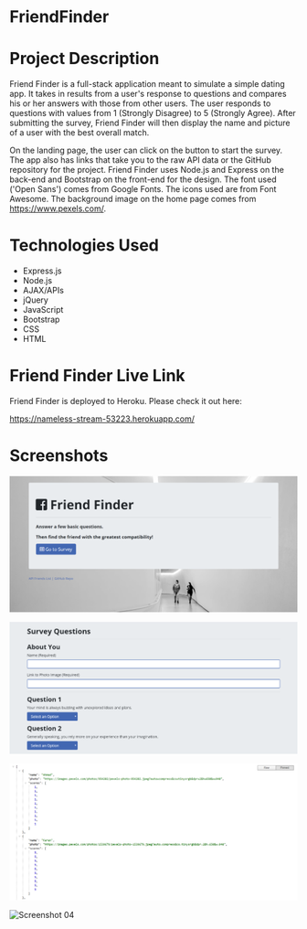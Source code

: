 # FriendFinder

# Project Description

Friend Finder is a full-stack application meant to simulate a simple dating app. It takes in results from a user's response to questions and compares his or her answers with those from other users. The user responds to questions with values from 1 (Strongly Disagree) to 5 (Strongly Agree). After submitting the survey, Friend Finder will then display the name and picture of a user with the best overall match.

On the landing page, the user can click on the button to start the survey. The app also has links that take you to the raw API data or the GitHub repository for the project. Friend Finder uses Node.js and Express on the back-end and Bootstrap on the front-end for the design. The font used ('Open Sans') comes from Google Fonts. The icons used are from Font Awesome. The background image on the home page comes from https://www.pexels.com/.

# Technologies Used

* Express.js
* Node.js
* AJAX/APIs
* jQuery
* JavaScript
* Bootstrap
* CSS
* HTML

# Friend Finder Live Link

Friend Finder is deployed to Heroku. Please check it out here:

https://nameless-stream-53223.herokuapp.com/

# Screenshots

![Screenshot 01](screenshots/friendFinder-screenshot01.png "Home Page")

![Screenshot 02](screenshots/friendFinder-screenshot02.png "Survey Page")

![Screenshot 03](screenshots/friendFinder-screenshot03.png "API Friends List")

![Screenshot 04](screenshots/FriendFinderDemo.gif "Demo")
